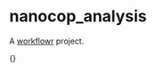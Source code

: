 # nanocop_analysis

A [workflowr][] project.

[workflowr]: https://github.com/jdblischak/workflowr

{}
